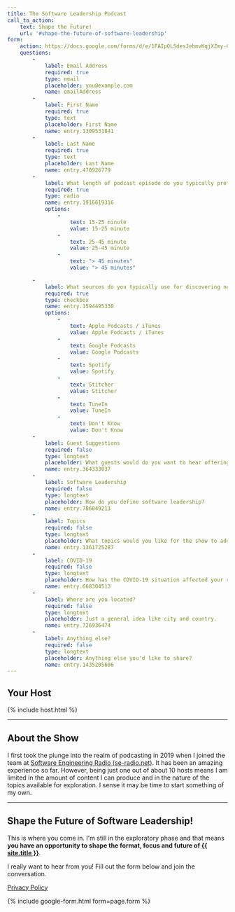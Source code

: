 ```yaml
---
title: The Software Leadership Podcast
call_to_action:
    text: Shape the Future!
    url: '#shape-the-future-of-software-leadership'
form:
    action: https://docs.google.com/forms/d/e/1FAIpQLSdesJehmvKqjXZmy-ChQVYLl9ULr4XAOz8Uc85DkiIiQj8qLg/formResponse
    questions:
        - 
            label: Email Address
            required: true
            type: email
            placeholder: you@example.com
            name: emailAddress
        - 
            label: First Name
            required: true
            type: text
            placeholder: First Name
            name: entry.1309531841
        - 
            label: Last Name
            required: true
            type: text
            placeholder: Last Name
            name: entry.470926779
        - 
            label: What length of podcast episode do you typically prefer to listen to?
            required: true
            type: radio
            name: entry.1916619316
            options:
                -
                    text: 15-25 minute
                    value: 15-25 minute
                -
                    text: 25-45 minute
                    value: 25-45 minute
                -
                    text: "> 45 minutes"
                    value: "> 45 minutes"

        - 
            label: What sources do you typically use for discovering new podcasts?
            required: true
            type: checkbox
            name: entry.1594495330
            options:
                -
                    text: Apple Podcasts / iTunes
                    value: Apple Podcasts / iTunes
                -
                    text: Google Podcasts
                    value: Google Podcasts
                -
                    text: Spotify
                    value: Spotify
                -
                    text: Stitcher
                    value: Stitcher
                -
                    text: TuneIn
                    value: TuneIn
                -
                    text: Don't Know
                    value: Don't Know
        - 
            label: Guest Suggestions
            required: false
            type: longtext
            placeholder: What guests would do you want to hear offering their perspectives on software leadership?
            name: entry.364333037
        - 
            label: Software Leadership
            required: false
            type: longtext
            placeholder: How do you define software leadership?
            name: entry.786049213
        - 
            label: Topics
            required: false
            type: longtext
            placeholder: What topics would you like for the show to address?
            name: entry.1361725287
        - 
            label: COVID-19
            required: false
            type: longtext
            placeholder: How has the COVID-19 situation affected your regular podcast listening routine?
            name: entry.668304513
        - 
            label: Where are you located?
            required: false
            type: longtext
            placeholder: Just a general idea like city and country.
            name: entry.726936474
        - 
            label: Anything else?
            required: false
            type: longtext
            placeholder: Anything else you'd like to share?
            name: entry.1435205606
---
```


## Your Host

{% include host.html %}

<hr />

## About the Show

I first took the plunge into the realm of podcasting in 2019 when I joined the 
team at [Software Engineering Radio (se-radio.net)](https://www.se-radio.net/team/jeff-doolittle/).
It has been an amazing experience so far. However, being just one out of about 10 hosts means 
I am limited in the amount of content I can produce and in the nature of the topics 
available for exploration. I sense it may be time to start something of my own.

<hr />

## Shape the Future of Software Leadership!

This is where you come in. I'm still in the exploratory phase and that means 
**you have an opportunity to shape the format, focus and future of  <a href="/" target="_self">{{ site.title }}</a>**.

I really want to hear from you! Fill out the form below and join the conversation.

[Privacy Policy](/privacy)

{% include google-form.html form=page.form %}

